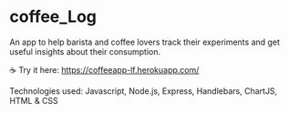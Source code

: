 # coffee_Log

An app to help barista and coffee lovers track their experiments and get useful insights about their consumption. 

☕️ Try it here: https://coffeeapp-lf.herokuapp.com/

Technologies used: Javascript, Node.js, Express, Handlebars, ChartJS, HTML & CSS
